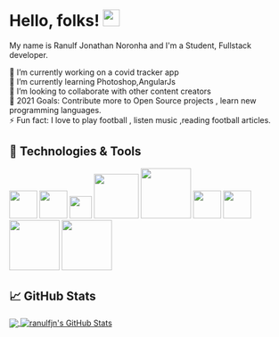 
# Hello, folks! <img src="https://raw.githubusercontent.com/MartinHeinz/MartinHeinz/master/wave.gif" width="30px">
My name is  Ranulf Jonathan Noronha and  I'm a Student, Fullstack developer. 


🔭 I’m currently working on a covid tracker app    
🌱 I’m currently learning Photoshop,AngularJs  
👯 I’m looking to collaborate with other content creators  
🥅 2021 Goals: Contribute more to Open Source projects , learn new programming languages.   
⚡ Fun fact: I love to play football , listen music ,reading football articles.  

## 🔧 Technologies & Tools
       
<img src="https://user-images.githubusercontent.com/69053657/106326172-0cfde580-624a-11eb-8167-969351102b4f.png" width="50px">  <img src="https://user-images.githubusercontent.com/69053657/106326594-ba70f900-624a-11eb-8a96-7c5e774912b1.png" width="50px">  <img src="https://user-images.githubusercontent.com/69053657/106326573-b80e9f00-624a-11eb-9898-7ec28dccdc65.png" width="40px">   <img src="https://user-images.githubusercontent.com/69053657/106328848-7da70100-624e-11eb-96cb-1470b3093682.png" width="80px">  <img src="https://user-images.githubusercontent.com/69053657/106326552-b1802780-624a-11eb-98d1-8c4c2e425a10.png" width="90px">  <img src="https://user-images.githubusercontent.com/69053657/106327109-9530ba80-624b-11eb-8072-0c2e38bde434.png" width="50px">   <img src="https://user-images.githubusercontent.com/69053657/106328137-4b48d400-624d-11eb-9935-0caf6ccbb8a4.png" width="50px">   <img src="https://user-images.githubusercontent.com/69053657/106328139-4be16a80-624d-11eb-9cce-961cd7dc68ca.png" width="90px">   <img src="https://user-images.githubusercontent.com/69053657/106328501-f063ac80-624d-11eb-96ab-79dc664a1305.png" width="90px"> 

## &#x1f4c8; GitHub Stats
<a href="https://github.com/ranulfjn/ranulfjn">
  <img align="center" src="https://github-readme-stats.vercel.app/api/top-langs/?username=ranulfjn&title_color=ffffff&text_color=c9cacc&icon_color=2bbc8a&bg_color=1d1f21" />
</a>
<a href="https://github.com/ranulfjn/ranulfjn">
  <img align="center" src="https://github-readme-stats.vercel.app/api?username=ranulfjn&show_icons=true&line_height=27&count_private=true&title_color=ffffff&text_color=c9cacc&icon_color=2bbc8a&bg_color=1d1f21" alt="ranulfjn's GitHub Stats" />
</a>
















